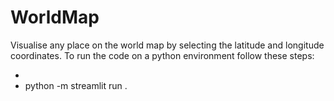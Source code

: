 # WorldMap
Visualise any place on the world map by selecting the latitude and longitude coordinates.
To run the code on a python environment follow these steps:
<ul> <li><pip install streamlit</li>
<li>python -m streamlit run <file_path>.</li></ul>
